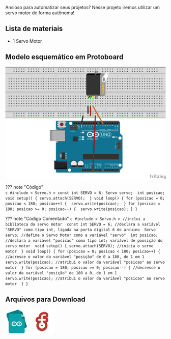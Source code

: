 Ansioso para automatizar seus projetos? Nesse projeto iremos utilizar um servo motor de forma autônoma!

## Lista de materiais

 - 1 Servo Motor

## Modelo esquemático em Protoboard

![Modelo esquemático](../arq/proj12.png)


??? note "Código"  
    ```c
	#include < Servo.h >
	  const int SERVO = 6;
	Servo servo; 
	int posicao; 
	void setup() {
	  servo.attach(SERVO); 
	}
	void loop() {
	  for (posicao = 0; posicao < 180; posicao++) { 
	    servo.write(posicao); 
	  }
	  for (posicao = 180; posicao >= 0; posicao--) { 
	    servo.write(posicao);
	  }
    }
    ```

??? note "Código Comentado"
    ```c
	#include < Servo.h > //inclui a biblioteca do servo motor 
	  const int SERVO = 6; //declara a variável "SERVO" como tipo int, ligada na porta digital 6 do arduino 
	Servo servo; //define o Servo Motor como a variável "servo" 
	int posicao; //declara a variável "posicao" como tipo int; variável de poosição do servo motor 
	void setup() {
	  servo.attach(SERVO); //inicia o servo motor 
	}
	void loop() {
	  for (posicao = 0; posicao < 180; posicao++) { //acresce o valor da variável "posição" de 0 a 180, de 1 em 1 
	    servo.write(posicao); //atribui o valor da variável "posicao" ao servo motor 
	  }
	  for (posicao = 180; posicao >= 0; posicao--) { //decresce o valor da variável "posição" de 180 a 0, de 1 em 1 
	    servo.write(posicao); //atribui o valor da variável "posicao" ao servo motor 
	  }
	}
    ```


## Arquivos para Download

[![Arquivo ino](../arq/ino.png)](../arq/proj12.ino)          [![Arquivo fzz](../arq/fzz.png)](../arq/proj12.fzz)


